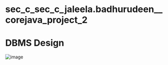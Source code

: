 # sec_c_sec_c_jaleela.badhurudeen__corejava_project_2
# DBMS Design
![image](https://github.com/fssa-batch3/sec_c_sec_c_jaleela.badhurudeen__corejava_project_2/assets/116251975/00605414-309f-45b5-b134-68b5d8f39172)
 
